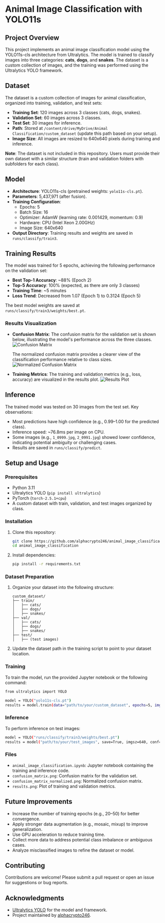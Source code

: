 # Animal Image Classification with YOLO11s

## Project Overview
This project implements an animal image classification model using the YOLO11s-cls architecture from Ultralytics. The model is trained to classify images into three categories: **cats**, **dogs**, and **snakes**. The dataset is a custom collection of images, and the training was performed using the Ultralytics YOLO framework.

## Dataset
The dataset is a custom collection of images for animal classification, organized into training, validation, and test sets:
- **Training Set**: 120 images across 3 classes (cats, dogs, snakes).
- **Validation Set**: 60 images across 3 classes.
- **Test Set**: 30 images for inference.
- **Path**: Stored at `/content/drive/MyDrive/Animal Classification/custom_dataset` (update this path based on your setup).
- **Image Size**: All images are resized to 640x640 pixels during training and inference.

**Note**: The dataset is not included in this repository. Users must provide their own dataset with a similar structure (train and validation folders with subfolders for each class).

## Model
- **Architecture**: YOLO11s-cls (pretrained weights: `yolo11s-cls.pt`).
- **Parameters**: 5,437,971 (after fusion).
- **Training Configuration**:
  - Epochs: 5
  - Batch Size: 16
  - Optimizer: AdamW (learning rate: 0.001429, momentum: 0.9)
  - Hardware: CPU (Intel Xeon 2.00GHz)
  - Image Size: 640x640
- **Output Directory**: Training results and weights are saved in `runs/classify/train3`.

## Training Results
The model was trained for 5 epochs, achieving the following performance on the validation set:
- **Best Top-1 Accuracy**: ~88% (Epoch 2)
- **Top-5 Accuracy**: 100% (expected, as there are only 3 classes)
- **Training Time**: ~5 minutes
- **Loss Trend**: Decreased from 1.07 (Epoch 1) to 0.3124 (Epoch 5)

The best model weights are saved at `runs/classify/train3/weights/best.pt`.

### Results Visualization
- **Confusion Matrix**:
  The confusion matrix for the validation set is shown below, illustrating the model's performance across the three classes.
  ![Confusion Matrix](confusion_matrix.png)

  The normalized confusion matrix provides a clearer view of the classification performance relative to class sizes.
  ![Normalized Confusion Matrix](confusion_matrix_normalized.png)

- **Training Metrics**:
  The training and validation metrics (e.g., loss, accuracy) are visualized in the results plot.
  ![Results Plot](results.png)

## Inference
The trained model was tested on 30 images from the test set. Key observations:
- Most predictions have high confidence (e.g., 0.99–1.00 for the predicted class).
- Inference speed: ~76.8ms per image on CPU.
- Some images (e.g., `1_0999.jpg`, `2_0991.jpg`) showed lower confidence, indicating potential ambiguity or challenging cases.
- Results are saved in `runs/classify/predict`.

## Setup and Usage
### Prerequisites
- Python 3.11
- Ultralytics YOLO (`pip install ultralytics`)
- PyTorch (`torch-2.5.1+cpu`)
- A custom dataset with train, validation, and test images organized by class.

### Installation
1. Clone this repository:
   ```bash
   git clone https://github.com/alphacrypto246/animal_image_classification.git
   cd animal_image_classification
   ```
2. Install dependencies:
   ```bash
   pip install -r requirements.txt
   ```

### Dataset Preparation
1. Organize your dataset into the following structure:
   ```
   custom_dataset/
   ├── train/
   │   ├── cats/
   │   ├── dogs/
   │   ├── snakes/
   ├── val/
   │   ├── cats/
   │   ├── dogs/
   │   ├── snakes/
   ├── test/
   │   ├── (test images)
   ```
2. Update the dataset path in the training script to point to your dataset location.

### Training
To train the model, run the provided Jupyter notebook or the following command:
```bash
from ultralytics import YOLO

model = YOLO("yolo11s-cls.pt")
results = model.train(data="path/to/your/custom_dataset", epochs=5, imgsz=640)
```

### Inference
To perform inference on test images:
```bash
model = YOLO("runs/classify/train3/weights/best.pt")
results = model("path/to/your/test_images", save=True, imgsz=640, conf=0.5)
```

### Files
- `animal_image_classification.ipynb`: Jupyter notebook containing the training and inference code.
- `confusion_matrix.png`: Confusion matrix for the validation set.
- `confusion_matrix_normalized.png`: Normalized confusion matrix.
- `results.png`: Plot of training and validation metrics.

## Future Improvements
- Increase the number of training epochs (e.g., 20–50) for better convergence.
- Apply stronger data augmentation (e.g., mosaic, mixup) to improve generalization.
- Use GPU acceleration to reduce training time.
- Collect more data to address potential class imbalance or ambiguous cases.
- Analyze misclassified images to refine the dataset or model.

## Contributing
Contributions are welcome! Please submit a pull request or open an issue for suggestions or bug reports.

## Acknowledgments
- [Ultralytics YOLO](https://github.com/ultralytics/ultralytics) for the model and framework.
- Project maintained by [alphacrypto246](https://github.com/alphacrypto246).
